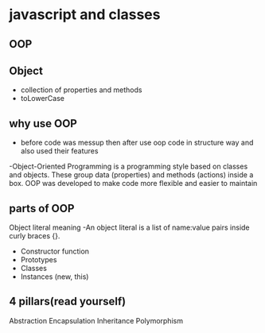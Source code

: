 # javascript and classes

## OOP

## Object

- collection of properties and methods
- toLowerCase

## why use OOP

- before code was messup then after use oop code in structure way and also used their features

-Object-Oriented Programming is a programming style based on classes and objects. These group data (properties) and methods (actions) inside a box. OOP was developed to make code more flexible and easier to maintain

## parts of OOP

Object literal meaning
-An object literal is a list of name:value pairs inside curly braces {}.

- Constructor function
- Prototypes
- Classes
- Instances (new, this)

## 4 pillars(read yourself)

Abstraction
Encapsulation
Inheritance
Polymorphism
